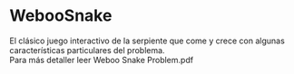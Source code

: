 # WebooSnake
El clásico juego interactivo de la serpiente que come y crece con algunas características particulares del problema.  
Para más detaller leer Weboo Snake Problem.pdf
